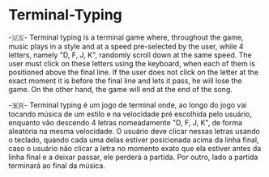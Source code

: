 # Terminal-Typing
-🇺🇸-
Terminal typing is a terminal game where, throughout the game, music plays in a style and at a speed pre-selected by the user, while 4 letters, namely "D, F, J, K", randomly scroll down at the same speed. The user must click on these letters using the keyboard, when each of them is positioned above the final line. If the user does not click on the letter at the exact moment it is before the final line and lets it pass, he will lose the game. On the other hand, the game will end at the end of the song.


-🇧🇷-
Terminal typing é um jogo de terminal onde, ao longo do jogo vai tocando música de um estilo e na velocidade pré escolhida pelo usuário, enquanto vão descendo 4 letras nomeadamente "D, F, J, K", de forma aleatória na mesma velocidade. O usuário deve clicar nessas letras usando o teclado, quando cada uma delas estiver posicionada acima da linha final, caso o usuário não clicar a letra no momento exato que ela estiver antes da linha final e a deixar passar, ele perderá a partida. Por outro, lado a partida terminará ao final da música. 
